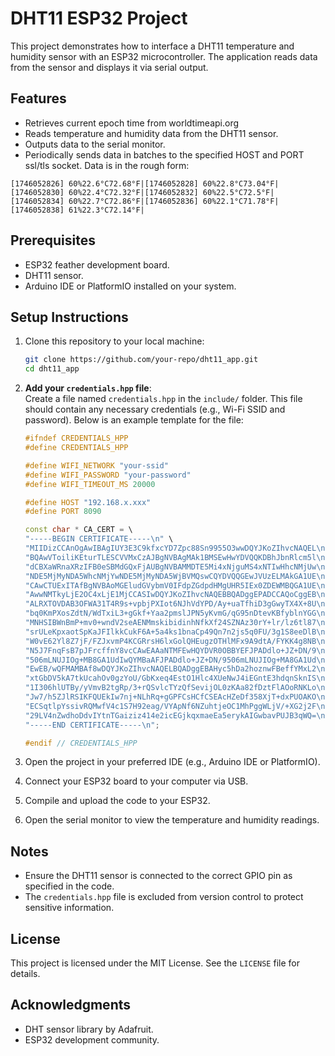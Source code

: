 # DHT11 ESP32 Project

This project demonstrates how to interface a DHT11 temperature and humidity sensor with an ESP32 microcontroller. The application reads data from the sensor and displays it via serial output.

## Features
- Retrieves current epoch time from worldtimeapi.org
- Reads temperature and humidity data from the DHT11 sensor.
- Outputs data to the serial monitor.
- Periodically sends data in batches to the specified HOST and PORT ssl/tls socket. Data is in the rough form:

`[1746052826] 60%22.6°C72.68°F|[1746052828] 60%22.8°C73.04°F|[1746052830] 60%22.4°C72.32°F|[1746052832] 60%22.5°C72.5°F|[1746052834] 60%22.7°C72.86°F|[1746052836] 60%22.1°C71.78°F|[1746052838] 61%22.3°C72.14°F|`

## Prerequisites
- ESP32 feather development board.
- DHT11 sensor.
- Arduino IDE or PlatformIO installed on your system.

## Setup Instructions
1. Clone this repository to your local machine:
    ```bash
    git clone https://github.com/your-repo/dht11_app.git
    cd dht11_app
    ```

2. **Add your `credentials.hpp` file**:  
    Create a file named `credentials.hpp` in the `include/` folder. This file should contain any necessary credentials (e.g., Wi-Fi SSID and password). Below is an example template for the file:
    ```cpp
    #ifndef CREDENTIALS_HPP
    #define CREDENTIALS_HPP

    #define WIFI_NETWORK "your-ssid"
    #define WIFI_PASSWORD "your-password"
    #define WIFI_TIMEOUT_MS 20000

    #define HOST "192.168.x.xxx"
    #define PORT 8090

    const char * CA_CERT = \
    "-----BEGIN CERTIFICATE-----\n" \
    "MIIDizCCAnOgAwIBAgIUY3E3C9kfxcYD7Zpc88Sn9955O3wwDQYJKoZIhvcNAQEL\n" \
    "BQAwVToiliKEturTLESCVVMxCzAJBgNVBAgMAk1BMSEwHwYDVQQKDBhJbnRlcm5l\n" \
    "dCBXaWRnaXRzIFB0eSBMdGQxFjAUBgNVBAMMDTE5Mi4xNjguMS4xNTIwHhcNMjUw\n" \
    "NDE5MjMyNDA5WhcNMjYwNDE5MjMyNDA5WjBVMQswCQYDVQQGEwJVUzELMAkGA1UE\n" \
    "CAwCTUExITAfBgNVBAoMGEludGVybmV0IFdpZGdpdHMgUHR5IEx0ZDEWMBQGA1UE\n" \
    "AwwNMTkyLjE2OC4xLjE1MjCCASIwDQYJKoZIhvcNAQEBBQADggEPADCCAQoCggEB\n" \
    "ALRXTOVDAB3OFWA31T4R9s+vpbjPXIot6NJhVdYPD/Ay+uaTfhiD3gGwyTX4X+8U\n" \
    "bq0KmPXosZdtN/WdTxiL3+gGkf+Yaa2pmslJPN5yKvmG/qG95nDtevKBfyblnYGG\n" \
    "MNHSIBWnBmP+mv0+wndV2seAENMmskibidinhNfkXf24SZNAz30rY+lr/lz6tl87\n" \
    "srULeKpxaotSpKaJFIlkkCukF6A+5a4ks1bnaCp49Qn7n2js5q0FU/3g1S8eeDlB\n" \
    "W0vE62Yl8Z7jF/FZJxvmP4KCGRrsH6lxGolQHEugzOTHlMFx9A9dtA/FYKK4g8NB\n" \
    "N5J7FnqFsB7pJFrcffnY8vcCAwEAAaNTMFEwHQYDVR0OBBYEFJPADdlo+JZ+DN/9\n" \
    "506mLNUJIOg+MB8GA1UdIwQYMBaAFJPADdlo+JZ+DN/9506mLNUJIOg+MA8GA1Ud\n" \
    "EwEB/wQFMAMBAf8wDQYJKoZIhvcNAQELBQADggEBAHyc5hDa2hoznwFBeffYMxL2\n" \
    "xtGbDV5kA7tkUcahOv0gzYoU/GbKxeq4EstO1Hlc4XUeNwJ4iEGntE3hdqnSknIS\n" \
    "1I306hlUTBy/yVmvB2tgRp/3+rQSvlcTYzQfSevijOL0zKAa82fDztFlAOoRNKLo\n" \
    "Jw7/h5ZJlRSIKFQUEkIw7nj+NLhRq+gGPFCsHCfCSEAcHZeDf358XjT+dxPUOAKO\n" \
    "ECSqtlpYssivRQMwfV4c1S7H92eag/VYApNf6NZuhtjeOC1MhPggWLjV/+XG2j2F\n" \
    "29LV4nZwdhoDdvIYtnTGaiziz414e2icEGjkqxmaeEa5erykAIGwbavPUJB3qWQ=\n" \
    "-----END CERTIFICATE-----\n";

    #endif // CREDENTIALS_HPP
    ```

3. Open the project in your preferred IDE (e.g., Arduino IDE or PlatformIO).

4. Connect your ESP32 board to your computer via USB.

5. Compile and upload the code to your ESP32.

6. Open the serial monitor to view the temperature and humidity readings.

## Notes
- Ensure the DHT11 sensor is connected to the correct GPIO pin as specified in the code.
- The `credentials.hpp` file is excluded from version control to protect sensitive information.

## License
This project is licensed under the MIT License. See the `LICENSE` file for details.

## Acknowledgments
- DHT sensor library by Adafruit.
- ESP32 development community.
